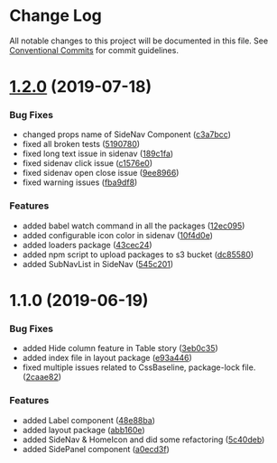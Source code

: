 # Change Log

All notable changes to this project will be documented in this file.
See [Conventional Commits](https://conventionalcommits.org) for commit guidelines.

# [1.2.0](https://github.com/medlypharmacy/medly-components/compare/@medly-components/layout@1.1.0...@medly-components/layout@1.2.0) (2019-07-18)


### Bug Fixes

* changed props name of SideNav Component ([c3a7bcc](https://github.com/medlypharmacy/medly-components/commit/c3a7bcc))
* fixed all broken tests ([5190780](https://github.com/medlypharmacy/medly-components/commit/5190780))
* fixed long text issue in sidenav ([189c1fa](https://github.com/medlypharmacy/medly-components/commit/189c1fa))
* fixed sidenav click issue ([c1576e0](https://github.com/medlypharmacy/medly-components/commit/c1576e0))
* fixed sidenav open close issue ([9ee8966](https://github.com/medlypharmacy/medly-components/commit/9ee8966))
* fixed warning issues ([fba9df8](https://github.com/medlypharmacy/medly-components/commit/fba9df8))


### Features

* added babel watch command in all the packages ([12ec095](https://github.com/medlypharmacy/medly-components/commit/12ec095))
* added configurable icon color in sidenav ([10f4d0e](https://github.com/medlypharmacy/medly-components/commit/10f4d0e))
* added loaders package ([43cec24](https://github.com/medlypharmacy/medly-components/commit/43cec24))
* added npm script to upload packages to s3 bucket ([dc85580](https://github.com/medlypharmacy/medly-components/commit/dc85580))
* added SubNavList in SideNav ([545c201](https://github.com/medlypharmacy/medly-components/commit/545c201))





# 1.1.0 (2019-06-19)


### Bug Fixes

* added Hide column feature in Table story ([3eb0c35](https://github.com/medlypharmacy/medly-components/commit/3eb0c35))
* added index file in layout package ([e93a446](https://github.com/medlypharmacy/medly-components/commit/e93a446))
* fixed multiple issues related to CssBaseline, package-lock file. ([2caae82](https://github.com/medlypharmacy/medly-components/commit/2caae82))


### Features

* added Label component ([48e88ba](https://github.com/medlypharmacy/medly-components/commit/48e88ba))
* added layout package ([abb160e](https://github.com/medlypharmacy/medly-components/commit/abb160e))
* added SideNav & HomeIcon and did some refactoring ([5c40deb](https://github.com/medlypharmacy/medly-components/commit/5c40deb))
* added SidePanel component ([a0ecd3f](https://github.com/medlypharmacy/medly-components/commit/a0ecd3f))
